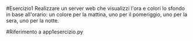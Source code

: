#Esercizio1
Realizzare un server web che visualizzi l'ora e colori lo sfondo in base all'orario: un colore
per la mattina, uno per il pomeriggio, uno per la sera, uno per la notte.

#Riferimento a app1esercizio.py
